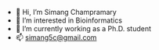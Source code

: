- 👋 Hi, I’m Simang Champramary
- 👀 I’m interested in Bioinformatics
- 🌱 I’m currently working as a Ph.D. student
- 📫 simang5c@gmail.com

<!---
I love coding in R and python. I use both R and python routinely for my data analysis and automating boring tasks. Please feel free to write me for any collaboration
--->
